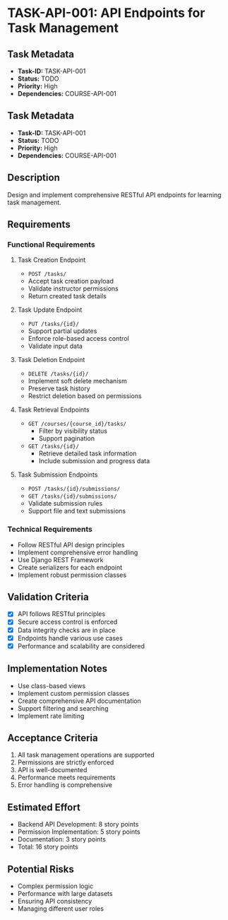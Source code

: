 # TASK-API-001: API Endpoints for Task Management

## Task Metadata

- **Task-ID:** TASK-API-001
- **Status:** TODO
- **Priority:** High
- **Dependencies:** COURSE-API-001

## Task Metadata

- **Task-ID:** TASK-API-001
- **Status:** TODO
- **Priority:** High
- **Dependencies:** COURSE-API-001

## Description

Design and implement comprehensive RESTful API endpoints for learning task management.

## Requirements

### Functional Requirements

1. Task Creation Endpoint
   - `POST /tasks/`
   - Accept task creation payload
   - Validate instructor permissions
   - Return created task details

2. Task Update Endpoint
   - `PUT /tasks/{id}/`
   - Support partial updates
   - Enforce role-based access control
   - Validate input data

3. Task Deletion Endpoint
   - `DELETE /tasks/{id}/`
   - Implement soft delete mechanism
   - Preserve task history
   - Restrict deletion based on permissions

4. Task Retrieval Endpoints
   - `GET /courses/{course_id}/tasks/`
     - Filter by visibility status
     - Support pagination
   - `GET /tasks/{id}/`
     - Retrieve detailed task information
     - Include submission and progress data

5. Task Submission Endpoints
   - `POST /tasks/{id}/submissions/`
   - `GET /tasks/{id}/submissions/`
   - Validate submission rules
   - Support file and text submissions

### Technical Requirements

- Follow RESTful API design principles
- Implement comprehensive error handling
- Use Django REST Framework
- Create serializers for each endpoint
- Implement robust permission classes

## Validation Criteria

- [x] API follows RESTful principles
- [x] Secure access control is enforced
- [x] Data integrity checks are in place
- [x] Endpoints handle various use cases
- [x] Performance and scalability are considered

## Implementation Notes

- Use class-based views
- Implement custom permission classes
- Create comprehensive API documentation
- Support filtering and searching
- Implement rate limiting

## Acceptance Criteria

1. All task management operations are supported
2. Permissions are strictly enforced
3. API is well-documented
4. Performance meets requirements
5. Error handling is comprehensive

## Estimated Effort

- Backend API Development: 8 story points
- Permission Implementation: 5 story points
- Documentation: 3 story points
- Total: 16 story points

## Potential Risks

- Complex permission logic
- Performance with large datasets
- Ensuring API consistency
- Managing different user roles
